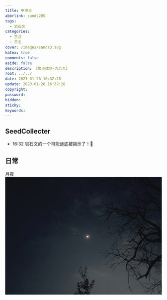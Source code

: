 ```yaml
---
title: 甲申日
abbrlink: sands205
tags:
  - 岩石文
categories:
  - 生活
  - 日志
cover: /images/sands3.svg
katex: true
comments: false
aside: false
description: 【聚沙成塔·九九九】
root: ../../
date: 2023-01-26 16:32:28
update: 2023-01-26 16:32:28
copyright:
password:
hidden:
sticky:
keywords:
---
```


## SeedCollecter
- 16:32 岩石文的一个可能谜底被揭示了！🎉


## 日常
月夜
![](../../../images/20230102/IMG_20230129_193818.jpg)